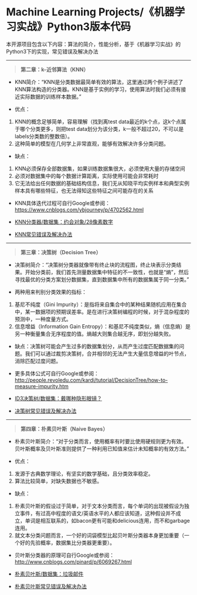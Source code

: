 # Machine Learning Projects/《机器学习实战》Python3版本代码

本开源项目包含以下内容：算法的简介，性能分析，基于《机器学习实战》的Python3下的实现，常见错误及解决办法

---

> **第二章：k-近邻算法（KNN）**

- KNN简介：“KNN是分类数据最简单有效的算法，这里通过两个例子讲述了KNN算法构造的分类器。KNN是基于实例的学习，使用算法时我们必须有接近实际数据的训练样本数据。”

- 优点：
1. KNN的概念足够简单，容易理解（找到离test data最近的k个点，这k个点属于哪个分类更多，则把test data划分为该分类，k一般不超过20，不可以是labels分类数的整数倍）。
2. 这种简单的模型在几何学上非常直观，能够有效解决许多分类问题。

- 缺点：
1. KNN必须保存全部数据集，如果训练数据集很大，必须使用大量的存储空间
2. 必须对数据集中的每个数据计算距离，实际使用可能会非常耗时
3. 它无法给出任何数据的基础结构信息，我们无从知晓平均实例样本和典型实例样本具有哪些特征，也无法得知这些特征之间可能存在的关系

- KNN具体迭代过程可自行Google或参阅：https://www.cnblogs.com/ybjourney/p/4702562.html

- [KNN分类器/数据集：约会对象/28像素数字](https://github.com/XiangyuDing/Machine-Learning-Projects/tree/master/Ch02_KNN)

- [KNN常见错误及解决办法](https://github.com/XiangyuDing/Machine-Learning-Projects/issues/1)

---

> **第三章：决策树（Decision Tree）**

- 决策树简介：“决策树分类器就像带有终止块的流程图，终止块表示分类结果。开始分类前，我们首先测量数据集中特征的不一致性，也就是“熵”，然后寻找最优的分类方案划分数据集，直到数据集中所有的数据集属于同一分类。”

- 两种用来判别分类效果的指标：
1. 基尼不纯度（Gini Impurity）：是指将来自集合中的某种结果随机应用在集合中，某一数据项的预期误差率。是在进行决策树编程的时候，对于混杂程度的预测中，一种度量方式。
2. 信息增益（Information Gain Entropy）：和基尼不纯度类似，熵（信息熵）是另一种衡量集合无序程度的值。熵越大则集合越无序，即划分越失败。

- 缺点：决策树可能会产生过多的数据集划分，从而产生过度匹配数据集的问题。我们可以通过裁剪决策树，合并相邻的无法产生大量信息增益的叶节点，消除匹配过度问题。

- 更多具体公式可自行Google或参阅：http://people.revoledu.com/kardi/tutorial/DecisionTree/how-to-measure-impurity.htm

- [ID3决策树/数据集：戴哪种隐形眼镜？](https://github.com/XiangyuDing/Machine-Learning-Projects/tree/master/Ch03_Decision%20Tree)

- [决策树常见错误及解决办法](https://github.com/XiangyuDing/Machine-Learning-Projects/issues/2)

---

> **第四章：朴素贝叶斯（Naive Bayes）**

- 朴素贝叶斯简介：“对于分类而言，使用概率有时要比使用硬规则更为有效。贝叶斯概率及贝叶斯准则提供了一种利用已知值来估计未知概率的有效方法。”

- 优点：
1. 发源于古典数学理论，有坚实的数学基础，且分类效率稳定。
2. 算法比较简单，对缺失数据也不敏感。

- 缺点：
1. 朴素贝叶斯的假设过于简单，对于文本分类而言，每个单词的出现被假设为独立事件，有过高中程度的语文/英语水平的人都应该知道，这种假设并不成立，单词是相互联系的，如bacon更有可能和delicious连用，而不和garbage连用。
2. 就文本分类问题而言，一个好的词袋模型比起贝叶斯分类器本身更加重要（一个好的先验概率，数据集比分类器更重要）。

- 贝叶斯分类器的原理可自行Google或参阅：http://www.cnblogs.com/pinard/p/6069267.html

- [朴素贝叶斯/数据集：垃圾邮件](https://github.com/XiangyuDing/Machine-Learning-Projects/tree/master/Ch04_Naive%20Bayes)

- [朴素贝叶斯常见错误及解决办法](https://github.com/XiangyuDing/Machine-Learning-Projects/issues/3)
